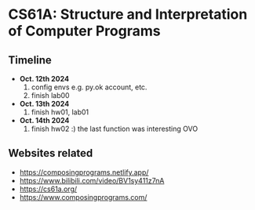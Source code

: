 # CS61A: Structure and Interpretation of Computer Programs
## Timeline
- **Oct. 12th 2024**
  1. config envs e.g. py.ok account, etc.
  2. finish lab00
- **Oct. 13th 2024**
  1. finish hw01, lab01
- **Oct. 14th 2024**
  1. finish hw02 :) the last function was interesting OVO

## Websites related
- https://composingprograms.netlify.app/
- https://www.bilibili.com/video/BV1sy411z7nA
- https://cs61a.org/
- https://www.composingprograms.com/

